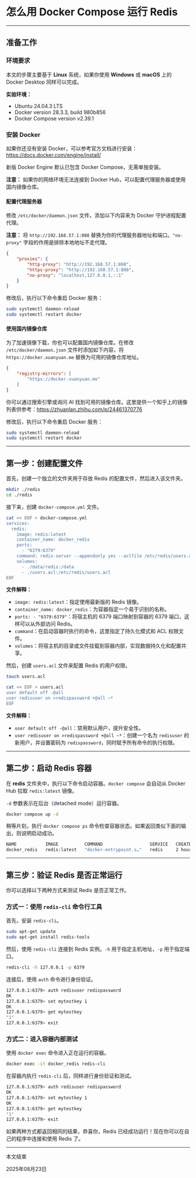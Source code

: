 
# 怎么用 Docker Compose 运行 Redis

---

## 准备工作

### 环境要求

本文的步骤主要基于 **Linux** 系统，如果你使用 **Windows** 或 **macOS** 上的 Docker Desktop 同样可以完成。

**实验环境：**

* Ubuntu 24.04.3 LTS
* Docker version 28.3.3, build 980b856
* Docker Compose version v2.39.1

### 安装 Docker

如果你还没有安装 Docker，可以参考官方文档进行安装：https://docs.docker.com/engine/install/

新版 Docker Engine 默认已包含 Docker Compose，无需单独安装。

**注意：** 如果你的网络环境无法连接到 Docker Hub，可以配置代理服务器或使用国内镜像仓库。

#### 配置代理服务器

修改 `/etc/docker/daemon.json` 文件，添加以下内容来为 Docker 守护进程配置代理。

**注意：** 将 `http://192.168.57.1:808` 替换为你的代理服务器地址和端口。`"no-proxy"` 字段的作用是排除本地地址不走代理。

```json
{
    "proxies": {
        "http-proxy": "http://192.168.57.1:808",
        "https-proxy": "http://192.168.57.1:808",
        "no-proxy": "localhost,127.0.0.1,::1"
    }
}
````

修改后，执行以下命令重启 Docker 服务：

```bash
sudo systemctl daemon-reload
sudo systemctl restart docker
```

#### 使用国内镜像仓库

为了加速镜像下载，你也可以配置国内镜像仓库。在修改 `/etc/docker/daemon.json` 文件时添加如下内容，将 `https://docker.xuanyuan.me` 替换为可用的镜像仓库地址。

```json
{
    "registry-mirrors": [
        "https://docker.xuanyuan.me"
    ]
}
```

你可以通过搜索引擎或询问 AI 找到可用的镜像仓库。这里提供一个知乎上的镜像列表供参考：https://zhuanlan.zhihu.com/p/24461370776

修改后，执行以下命令重启 Docker 服务：

```bash
sudo systemctl daemon-reload
sudo systemctl restart docker
```

-----

## 第一步：创建配置文件

首先，创建一个独立的文件夹用于存放 Redis 的配置文件，然后进入该文件夹。

```bash
mkdir ./redis
cd ./redis
```

接下来，创建 `docker-compose.yml` 文件。

```bash
cat << EOF > docker-compose.yml
services:
  redis:
    image: redis:latest
    container_name: docker_redis
    ports:
      - "6379:6379"
    command: redis-server --appendonly yes --aclfile /etc/redis/users.acl
    volumes:
      - ./data/redis:/data
      - ./users.acl:/etc/redis/users.acl
EOF
```

**文件解释：**

  * `image: redis:latest`：指定使用最新版的 Redis 镜像。
  * `container_name: docker_redis`：为容器指定一个易于识别的名称。
  * `ports: - "6379:6379"`：将宿主机的 6379 端口映射到容器的 6379 端口，这样可以从外部访问 Redis。
  * `command`：在启动容器时执行的命令，这里指定了持久化模式和 ACL 权限文件。
  * `volumes`：将宿主机的目录或文件挂载到容器内部，实现数据持久化和配置共享。

然后，创建 `users.acl` 文件来配置 Redis 的用户权限。

```bash
touch users.acl

cat << EOF > users.acl
user default off -@all
user redisuser on >redispassword +@all ~*
EOF
```

**文件解释：**

  * `user default off -@all`：禁用默认用户，提升安全性。
  * `user redisuser on >redispassword +@all ~*`：创建一个名为 `redisuser` 的新用户，并设置密码为 `redispassword`，同时赋予所有命令的执行权限。

-----

## 第二步：启动 Redis 容器

在 **redis** 文件夹中，执行以下命令启动容器。`docker compose` 会自动从 Docker Hub 拉取 `redis:latest` 镜像。

`-d` 参数表示在后台（detached mode）运行容器。

```bash
docker compose up -d
```

稍等片刻，执行 `docker compose ps` 命令检查容器状态。如果返回类似下面的输出，则说明启动成功。

```bash
NAME           IMAGE          COMMAND                  SERVICE   CREATED       STATUS       PORTS
docker_redis   redis:latest   "docker-entrypoint.s…"   redis     2 hours ago   Up 2 hours   0.0.0.0:6379->6379/tcp, [::]:6379->6379/tcp
```

-----

## 第三步：验证 Redis 是否正常运行

你可以选择以下两种方式来测试 Redis 是否正常工作。

### 方式一：使用 `redis-cli` 命令行工具

首先，安装 `redis-cli`。

```bash
sudo apt-get update
sudo apt-get install redis-tools
```

然后，使用 `redis-cli` 连接到 Redis 实例。`-h` 用于指定主机地址，`-p` 用于指定端口。

```bash
redis-cli -h 127.0.0.1 -p 6379
```

连接后，使用 `auth` 命令进行身份验证。

```bash
127.0.0.1:6379> auth redisuser redispassword
OK
127.0.0.1:6379> set mytestkey 1
OK
127.0.0.1:6379> get mytestkey
"1"
127.0.0.1:6379> exit
```

### 方式二：进入容器内部测试

使用 `docker exec` 命令进入正在运行的容器。

```bash
docker exec -it docker_redis redis-cli
```

在容器内执行 `redis-cli` 后，同样进行身份验证和测试。

```bash
127.0.0.1:6379> auth redisuser redispassword
OK
127.0.0.1:6379> set mytestkey 1
OK
127.0.0.1:6379> get mytestkey
"1"
127.0.0.1:6379> exit
```

如果两种方式都返回相同的结果，恭喜你，Redis 已经成功运行！现在你可以在自己的程序中连接和使用 Redis 了。

-----

本文结束

2025年08月23日

